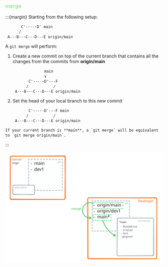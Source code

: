 ### <strong style="color:lightgreen">merge</strong>

<!-- pages-include -->
:::{margin}
Starting from the following setup:
```text
       C'-----D' main
      /
 A---B---C---D---E origin/main
 ```
A `git merge` will perform:

1. Create a new commit on top of the current branch that contains all the changes from the commits from **origin/main**
   ```text
                 main 
                 ∨
          C'-----D'---F
         /           /
    A---B---C---D---E origin/main
   ```
1. Set the head of your local branch to this new commit
   ```text
          C'-----D'---F main
         /           /
    A---B---C---D---E origin/main
    ```
```{note}
If your current branch is **main**, a `git merge` will be equivalent to `git merge origin/main`.
```
:::

![merge view](figures/merge_view.svg)

